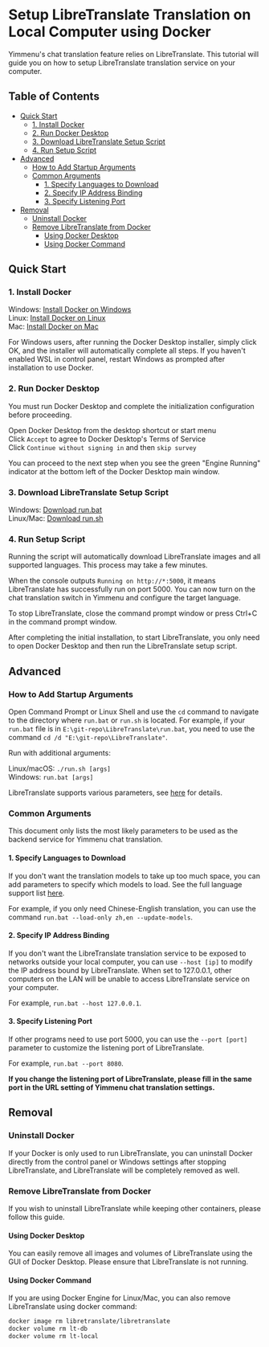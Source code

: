 # Setup LibreTranslate Translation on Local Computer using Docker

Yimmenu's chat translation feature relies on LibreTranslate. This tutorial will guide you on how to setup LibreTranslate translation service on your computer.

## Table of Contents
 - [Quick Start](#quick-start)
   - [1. Install Docker](#1-install-docker)
   - [2. Run Docker Desktop](#2-run-docker-desktop)
   - [3. Download LibreTranslate Setup Script](#3-download-libretranslate-setup-script)
   - [4. Run Setup Script](#4-run-setup-script)
 - [Advanced](#advanced)
   - [How to Add Startup Arguments](#how-to-add-startup-arguments)
   - [Common Arguments](#common-arguments)
     - [1. Specify Languages to Download](#1-specify-languages-to-download)
     - [2. Specify IP Address Binding](#2-specify-ip-address-binding)
     - [3. Specify Listening Port](#3-specify-listening-port)
 - [Removal](#removal)
    - [Uninstall Docker](#uninstall-docker)
    - [Remove LibreTranslate from Docker](#remove-libretranslate-from-docker)
      - [Using Docker Desktop](#using-docker-desktop)
      - [Using Docker Command](#using-docker-command)
      
## Quick Start

### 1. Install Docker

Windows: [Install Docker on Windows](https://docs.docker.com/desktop/install/windows-install/) \
Linux: [Install Docker on Linux](https://docs.docker.com/desktop/install/linux-install/) \
Mac: [Install Docker on Mac](https://docs.docker.com/desktop/install/mac-install/)

For Windows users, after running the Docker Desktop installer, simply click OK, and the installer will automatically complete all steps. If you haven't enabled WSL in control panel, restart Windows as prompted after installation to use Docker.

### 2. Run Docker Desktop

You must run Docker Desktop and complete the initialization configuration before proceeding.

Open Docker Desktop from the desktop shortcut or start menu \
Click `Accept` to agree to Docker Desktop's Terms of Service \
Click `Continue without signing in` and then `skip survey`

You can proceed to the next step when you see the green "Engine Running" indicator at the bottom left of the Docker Desktop main window.

### 3. Download LibreTranslate Setup Script

Windows: [Download run.bat](https://raw.githubusercontent.com/LibreTranslate/LibreTranslate/main/run.bat) \
Linux/Mac: [Download run.sh](https://raw.githubusercontent.com/LibreTranslate/LibreTranslate/main/run.sh)

### 4. Run Setup Script

Running the script will automatically download LibreTranslate images and all supported languages. This process may take a few minutes.

When the console outputs `Running on http://*:5000`, it means LibreTranslate has successfully run on port 5000. You can now turn on the chat translation switch in Yimmenu and configure the target language.

To stop LibreTranslate, close the command prompt window or press Ctrl+C in the command prompt window.

After completing the initial installation, to start LibreTranslate, you only need to open Docker Desktop and then run the LibreTranslate setup script.

## Advanced

### How to Add Startup Arguments

Open Command Prompt or Linux Shell and use the `cd` command to navigate to the directory where `run.bat` or `run.sh` is located. For example, if your `run.bat` file is in `E:\git-repo\LibreTranslate\run.bat`, you need to use the command `cd /d "E:\git-repo\LibreTranslate"`.

Run with additional arguments:

Linux/macOS: `./run.sh [args]` \
Windows: `run.bat [args]`

LibreTranslate supports various parameters, see [here](https://github.com/LibreTranslate/LibreTranslate?tab=readme-ov-file#arguments) for details.

### Common Arguments

This document only lists the most likely parameters to be used as the backend service for Yimmenu chat translation.

#### 1. Specify Languages to Download

If you don't want the translation models to take up too much space, you can add parameters to specify which models to load. See the full language support list [here](https://www.argosopentech.com/argospm/index/). 

For example, if you only need Chinese-English translation, you can use the command `run.bat --load-only zh,en --update-models`.

#### 2. Specify IP Address Binding

If you don't want the LibreTranslate translation service to be exposed to networks outside your local computer, you can use `--host [ip]` to modify the IP address bound by LibreTranslate. When set to 127.0.0.1, other computers on the LAN will be unable to access LibreTranslate service on your computer. 

For example, `run.bat --host 127.0.0.1`.

#### 3. Specify Listening Port

If other programs need to use port 5000, you can use the `--port [port]` parameter to customize the listening port of LibreTranslate. 

For example, `run.bat --port 8080`.

**If you change the listening port of LibreTranslate, please fill in the same port in the URL setting of Yimmenu chat translation settings.**

## Removal

### Uninstall Docker

If your Docker is only used to run LibreTranslate, you can uninstall Docker directly from the control panel or Windows settings after stopping LibreTranslate, and LibreTranslate will be completely removed as well.

### Remove LibreTranslate from Docker

If you wish to uninstall LibreTranslate while keeping other containers, please follow this guide.

#### Using Docker Desktop

You can easily remove all images and volumes of LibreTranslate using the GUI of Docker Desktop. Please ensure that LibreTranslate is not running.

#### Using Docker Command

If you are using Docker Engine for Linux/Mac, you can also remove LibreTranslate using docker command:

```bash
docker image rm libretranslate/libretranslate
docker volume rm lt-db
docker volume rm lt-local
```
